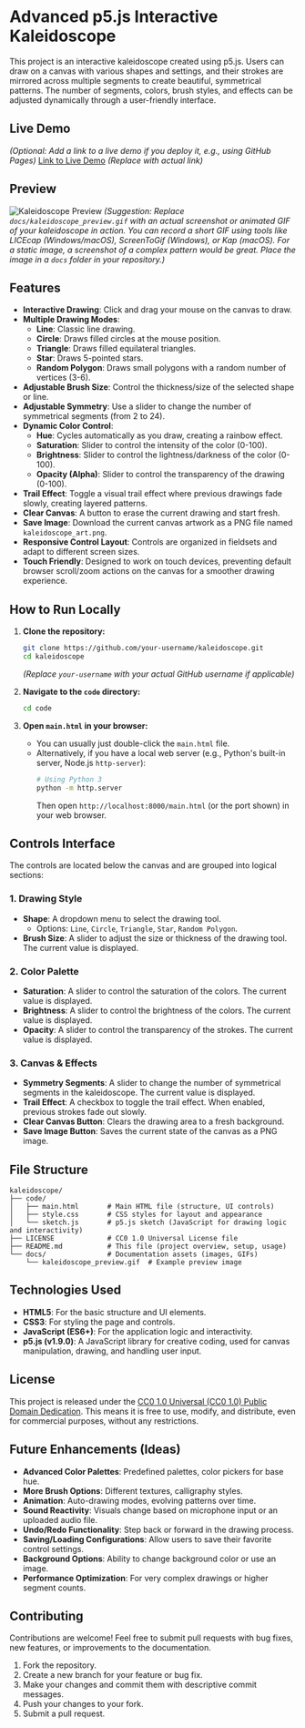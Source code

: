 # Advanced p5.js Interactive Kaleidoscope

This project is an interactive kaleidoscope created using p5.js. Users can draw on a canvas with various shapes and settings, and their strokes are mirrored across multiple segments to create beautiful, symmetrical patterns. The number of segments, colors, brush styles, and effects can be adjusted dynamically through a user-friendly interface.

## Live Demo

*(Optional: Add a link to a live demo if you deploy it, e.g., using GitHub Pages)*
[Link to Live Demo](#) *(Replace with actual link)*

## Preview

![Kaleidoscope Preview](docs/kaleidoscope_preview.gif)
*(Suggestion: Replace `docs/kaleidoscope_preview.gif` with an actual screenshot or animated GIF of your kaleidoscope in action. You can record a short GIF using tools like LICEcap (Windows/macOS), ScreenToGif (Windows), or Kap (macOS). For a static image, a screenshot of a complex pattern would be great. Place the image in a `docs` folder in your repository.)*

## Features

*   **Interactive Drawing**: Click and drag your mouse on the canvas to draw.
*   **Multiple Drawing Modes**:
    *   **Line**: Classic line drawing.
    *   **Circle**: Draws filled circles at the mouse position.
    *   **Triangle**: Draws filled equilateral triangles.
    *   **Star**: Draws 5-pointed stars.
    *   **Random Polygon**: Draws small polygons with a random number of vertices (3-6).
*   **Adjustable Brush Size**: Control the thickness/size of the selected shape or line.
*   **Adjustable Symmetry**: Use a slider to change the number of symmetrical segments (from 2 to 24).
*   **Dynamic Color Control**:
    *   **Hue**: Cycles automatically as you draw, creating a rainbow effect.
    *   **Saturation**: Slider to control the intensity of the color (0-100).
    *   **Brightness**: Slider to control the lightness/darkness of the color (0-100).
    *   **Opacity (Alpha)**: Slider to control the transparency of the drawing (0-100).
*   **Trail Effect**: Toggle a visual trail effect where previous drawings fade slowly, creating layered patterns.
*   **Clear Canvas**: A button to erase the current drawing and start fresh.
*   **Save Image**: Download the current canvas artwork as a PNG file named `kaleidoscope_art.png`.
*   **Responsive Control Layout**: Controls are organized in fieldsets and adapt to different screen sizes.
*   **Touch Friendly**: Designed to work on touch devices, preventing default browser scroll/zoom actions on the canvas for a smoother drawing experience.

## How to Run Locally

1.  **Clone the repository:**
    ```bash
    git clone https://github.com/your-username/kaleidoscope.git
    cd kaleidoscope
    ```
    *(Replace `your-username` with your actual GitHub username if applicable)*

2.  **Navigate to the `code` directory:**
    ```bash
    cd code
    ```

3.  **Open `main.html` in your browser:**
    *   You can usually just double-click the `main.html` file.
    *   Alternatively, if you have a local web server (e.g., Python's built-in server, Node.js `http-server`):
        ```bash
        # Using Python 3
        python -m http.server
        ```
        Then open `http://localhost:8000/main.html` (or the port shown) in your web browser.

## Controls Interface

The controls are located below the canvas and are grouped into logical sections:

### 1. Drawing Style
   *   **Shape**: A dropdown menu to select the drawing tool.
       *   Options: `Line`, `Circle`, `Triangle`, `Star`, `Random Polygon`.
   *   **Brush Size**: A slider to adjust the size or thickness of the drawing tool. The current value is displayed.

### 2. Color Palette
   *   **Saturation**: A slider to control the saturation of the colors. The current value is displayed.
   *   **Brightness**: A slider to control the brightness of the colors. The current value is displayed.
   *   **Opacity**: A slider to control the transparency of the strokes. The current value is displayed.

### 3. Canvas & Effects
   *   **Symmetry Segments**: A slider to change the number of symmetrical segments in the kaleidoscope. The current value is displayed.
   *   **Trail Effect**: A checkbox to toggle the trail effect. When enabled, previous strokes fade out slowly.
   *   **Clear Canvas Button**: Clears the drawing area to a fresh background.
   *   **Save Image Button**: Saves the current state of the canvas as a PNG image.

## File Structure

```
kaleidoscope/
├── code/
│   ├── main.html       # Main HTML file (structure, UI controls)
│   ├── style.css       # CSS styles for layout and appearance
│   └── sketch.js       # p5.js sketch (JavaScript for drawing logic and interactivity)
├── LICENSE             # CC0 1.0 Universal License file
├── README.md           # This file (project overview, setup, usage)
└── docs/               # Documentation assets (images, GIFs)
    └── kaleidoscope_preview.gif  # Example preview image
```

## Technologies Used

*   **HTML5**: For the basic structure and UI elements.
*   **CSS3**: For styling the page and controls.
*   **JavaScript (ES6+)**: For the application logic and interactivity.
*   **p5.js (v1.9.0)**: A JavaScript library for creative coding, used for canvas manipulation, drawing, and handling user input.

## License

This project is released under the [CC0 1.0 Universal (CC0 1.0) Public Domain Dedication](LICENSE). This means it is free to use, modify, and distribute, even for commercial purposes, without any restrictions.

## Future Enhancements (Ideas)

*   **Advanced Color Palettes**: Predefined palettes, color pickers for base hue.
*   **More Brush Options**: Different textures, calligraphy styles.
*   **Animation**: Auto-drawing modes, evolving patterns over time.
*   **Sound Reactivity**: Visuals change based on microphone input or an uploaded audio file.
*   **Undo/Redo Functionality**: Step back or forward in the drawing process.
*   **Saving/Loading Configurations**: Allow users to save their favorite control settings.
*   **Background Options**: Ability to change background color or use an image.
*   **Performance Optimization**: For very complex drawings or higher segment counts.

## Contributing

Contributions are welcome! Feel free to submit pull requests with bug fixes, new features, or improvements to the documentation.

1.  Fork the repository.
2.  Create a new branch for your feature or bug fix.
3.  Make your changes and commit them with descriptive commit messages.
4.  Push your changes to your fork.
5.  Submit a pull request.